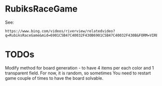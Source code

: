 # RubiksRaceGame
See:
```
https://www.bing.com/videos/riverview/relatedvideo?q=RubiksRaceGame&mid=6901C5B47C40032F430B6901C5B47C40032F430B&FORM=VIRE
```
# TODOs
Modify method for board generation - to have 4 items per each color and 1 transparent field.
For now, it is random, so sometimes You need to restart game couple of times to have the board solvable.
